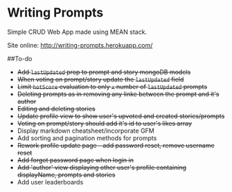 # Writing Prompts

Simple CRUD Web App made using MEAN stack.

Site online: http://writing-prompts.herokuapp.com/

##To-do

* ~~Add ```lastUpdated``` prop to prompt and story mongoDB models~~
* ~~When voting on prompt/story update the ```lastUpdated``` field~~
* ~~Limit ```hotScore``` evaluation to only ```x``` number of ```lastUpdated``` prompts~~
* ~~Deleting prompts as in removing any linke between the prompt and it's author~~
* ~~Editing and deleting stories~~
* ~~Update profile view to show user's upvoted and created stories/prompts~~
* ~~Voting on prompt/story should add it's id to user's likes array~~
* Display markdown cheatsheet/incorporate GFM
* Add sorting and pagination methods for prompts
* ~~Rework profile update page - add password reset, remove username reset~~
* ~~Add forgot password page when login in~~
* ~~Add 'author' view displaying other user's profile containing displayName, prompts and stories~~
* Add user leaderboards